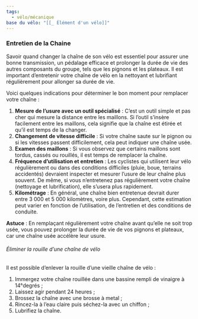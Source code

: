 ```yaml
---
tags:
  - vélo/mécanique
base du vélo: "[[_ Élément d'un vélo]]"
---
```



### Entretien de la Chaine
Savoir quand changer la chaîne de son vélo est essentiel pour assurer une bonne transmission, un pédalage efficace et prolonger la durée de vie des autres composants du groupe, tels que les pignons et les plateaux. Il est important d’entretenir votre chaîne de vélo en la nettoyant et lubrifiant régulièrement pour allonger sa durée de vie.

Voici quelques indications pour déterminer le bon moment pour remplacer votre chaîne :

1. **Mesure de l’usure avec un outil spécialisé** : C’est un outil simple et pas cher qui mesure la distance entre les maillons. Si l’outil s’insère facilement entre les maillons, cela signifie que la chaîne est étirée et qu’il est temps de la changer.
2. **Changement de vitesse difficile** : Si votre chaîne saute sur le pignon ou si les vitesses passent difficilement, cela peut indiquer une chaîne usée.
3. **Examen des maillons** : Si vous observez que certains maillons sont tordus, cassés ou rouillés, il est temps de remplacer la chaîne.
4. **Fréquence d’utilisation et entretien** : Les cyclistes qui utilisent leur vélo régulièrement ou dans des conditions difficiles (pluie, boue, terrains accidentés) devraient inspecter et mesurer l’usure de leur chaîne plus souvent. De même, si vous n’entretenez pas régulièrement votre chaîne (nettoyage et lubrification), elle s’usera plus rapidement.
5. **Kilométrage** : En général, une chaîne bien entretenue devrait durer entre 3 000 et 5 000 kilomètres, voire plus. Cependant, cette estimation peut varier en fonction de l’utilisation, de l’entretien et des conditions de conduite.

**Astuce** : En remplaçant régulièrement votre chaîne avant qu’elle ne soit trop usée, vous pouvez prolonger la durée de vie de vos pignons et plateaux, car une chaîne usée accélère leur usure.

###### Éliminer la rouille d’une chaîne de vélo
Il est possible d’enlever la rouille d’une vieille chaîne de vélo :

1. Immergez votre chaîne rouillée dans une bassine rempli de vinaigre à 14°degrés ;
2. Laissez agir pendant 24 heures ;
3. Brossez la chaîne avec une brosse à metal ;
4. Rincez-la à l’eau claire puis séchez-la avec un chiffon ;
5. Lubrifiez la chaîne.